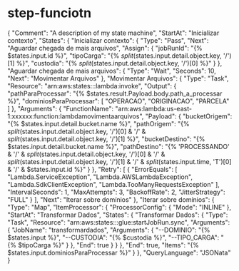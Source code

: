 # step-funciotn

{
  "Comment": "A description of my state machine",
  "StartAt": "Inicializar contexto",
  "States": {
    "Inicializar contexto": {
      "Type": "Pass",
      "Next": "Aguardar chegada de mais arquivos",
      "Assign": {
        "jobRunId": "{% $states.input.id %}",
        "tipoCarga": "{% $split($states.input.detail.object.key, '/')[1] %}",
        "custodia": "{% $split($states.input.detail.object.key, '/')[0] %}"
      }
    },
    "Aguardar chegada de mais arquivos": {
      "Type": "Wait",
      "Seconds": 10,
      "Next": "Movimentar Arquivos"
    },
    "Movimentar Arquivos": {
      "Type": "Task",
      "Resource": "arn:aws:states:::lambda:invoke",
      "Output": {
        "pathParaProcessar": "{% $states.result.Payload.body.path_a_processar %}",
        "dominiosParaProcessar": [
          "OPERACAO",
          "ORIGINACAO",
          "PARCELA"
        ]
      },
      "Arguments": {
        "FunctionName": "arn:aws:lambda:us-east-1:xxxxxx:function:lambdamovimentaarquivos",
        "Payload": {
          "bucketOrigem": "{% $states.input.detail.bucket.name %}",
          "pathOrigem": "{% $split($states.input.detail.object.key, '/')[0] & '/' & $split($states.input.detail.object.key, '/')[1] %}",
          "bucketDestino": "{% $states.input.detail.bucket.name %}",
          "pathDestino": "{% 'PROCESSANDO' & '/' & $split($states.input.detail.object.key, '/')[0] & '/' & $split($states.input.detail.object.key, '/')[1] & '/' & $split($states.input.time, 'T')[0] & '/' & $states.input.id %}"
        }
      },
      "Retry": [
        {
          "ErrorEquals": [
            "Lambda.ServiceException",
            "Lambda.AWSLambdaException",
            "Lambda.SdkClientException",
            "Lambda.TooManyRequestsException"
          ],
          "IntervalSeconds": 1,
          "MaxAttempts": 3,
          "BackoffRate": 2,
          "JitterStrategy": "FULL"
        }
      ],
      "Next": "Iterar sobre domínios"
    },
    "Iterar sobre domínios": {
      "Type": "Map",
      "ItemProcessor": {
        "ProcessorConfig": {
          "Mode": "INLINE"
        },
        "StartAt": "Transformar Dados",
        "States": {
          "Transformar Dados": {
            "Type": "Task",
            "Resource": "arn:aws:states:::glue:startJobRun.sync",
            "Arguments": {
              "JobName": "transformardados",
              "Arguments": {
                "--DOMINIO": "{% $states.input %}",
                "--CUSTODIA": "{% $custodia %}",
                "--TIPO_CARGA": "{% $tipoCarga %}"
              }
            },
            "End": true
          }
        }
      },
      "End": true,
      "Items": "{% $states.input.dominiosParaProcessar %}"
    }
  },
  "QueryLanguage": "JSONata"
}
